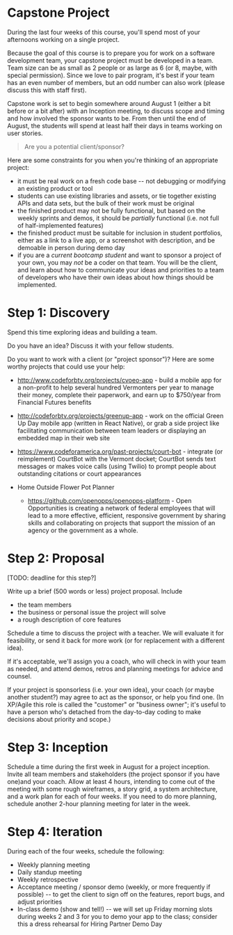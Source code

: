 # Capstone Project

During the last four weeks of this course, you'll spend most of your afternoons working on a single project. 

Because the goal of this course is to prepare you for work on a software development team, your capstone project must be developed in a team. Team size can be as small as 2 people or as large as 6 (or 8, maybe, with special permission). Since we love to pair program, it's best if your team has an even number of members, but an odd number can also work (please discuss this with staff first).

Capstone work is set to begin somewhere around August 1 (either a bit before or a bit after) with an Inception meeting, to discuss scope and timing and how involved the sponsor wants to be. From then until the end of August, the students will spend at least half their days in teams working on user stories.

> Are you a potential client/sponsor? 

Here are some constraints for you when you're thinking of an appropriate project:

  * it must be real work on a fresh code base -- not debugging or modifying an existing product or tool
  * students can use existing libraries and assets, or tie together existing APIs and data sets, but the bulk of their work must be original
  * the finished product may not be fully functional, but based on the weekly sprints and demos, it should be *partially* functional (i.e. not full of half-implemented features)
  * the finished product must be suitable for inclusion in student portfolios, either as a link to a live app, or a screenshot with description, and be demoable in person during demo day
  * if you are a *current bootcamp student* and want to sponsor a project of your own, you may *not* be a coder on that team. You will be the client, and learn about how to communicate your ideas and priorities to a team of developers who have their own ideas about how things should be implemented.

# Step 1: Discovery

Spend this time exploring ideas and building a team. 

Do you have an idea? Discuss it with your fellow students.

Do you want to work with a client (or "project sponsor")? Here are some worthy projects that could use your help:

* http://www.codeforbtv.org/projects/cvoeo-app - build a mobile app for a non-profit to help several hundred Vermonters per year to manage their money, complete their paperwork, and earn up to $750/year from Financial Futures benefits

* http://codeforbtv.org/projects/greenup-app - work on the official Green Up Day mobile app (written in React Native), or grab a side project like facilitating communication between team leaders or displaying an embedded map in their web site

* https://www.codeforamerica.org/past-projects/court-bot - integrate (or reimplement) CourtBot with the Vermont docket; CourtBot sends text messages or makes voice calls (using Twilio) to prompt people about outstanding citations or court appearances

* Home Outside Flower Pot Planner

  * https://github.com/openopps/openopps-platform - Open Opportunities is creating a network of federal employees that will lead to a more effective, efficient, responsive government by sharing skills and collaborating on projects that support the mission of an agency or the government as a whole.


# Step 2: Proposal

[TODO: deadline for this step?]

Write up a brief (500 words or less) project proposal. Include

  * the team members
  * the business or personal issue the project will solve
  * a rough description of core features

Schedule a time to discuss the project with a teacher. We will evaluate it for feasibility, or send it back for more work (or for replacement with a different idea).

If it's acceptable, we'll assign you a coach, who will check in with your team as needed, and attend demos, retros and planning meetings for advice and counsel.

If your project is sponsorless (i.e. your own idea), your coach (or maybe another student?) may agree to act as the sponsor, or help you find one. (In XP/Agile this role is called the "customer" or "business owner"; it's useful to have a person who's detached from the day-to-day coding to make decisions about priority and scope.)

# Step 3: Inception

Schedule a time during the first week in August for a project inception. Invite all team members and stakeholders (the project sponsor if you have one)and your coach. Allow at least 4 hours, intending to come out of the meeting with some rough wireframes, a story grid, a system architecture, and a work plan for each of four weeks. If you need to do more planning, schedule another 2-hour planning meeting for later in the week.

# Step 4: Iteration

During each of the four weeks, schedule the following:

 * Weekly planning meeting
 * Daily standup meeting
 * Weekly retrospective
 * Acceptance meeting / sponsor demo (weekly, or more frequently if possible) -- to get the client to sign off on the features, report bugs, and adjust priorities
 * In-class demo (show and tell!) -- we will set up Friday morning slots during weeks 2 and 3 for you to demo your app to the class; consider this a dress rehearsal for Hiring Partner Demo Day

